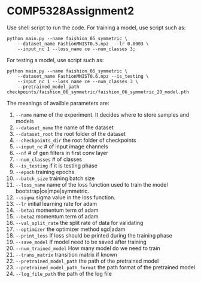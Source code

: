 # COMP5328Assignment2

 
Use shell script to run the code.
For training a model, use script such as:

```
python main.py --name faishion_05_symmetric \
    --dataset_name FashionMNIST0.5.npz  --lr 0.0003 \
    --input_nc 1 --loss_name ce --num_classes 3;
```

For testing a model, use script such as:
```
python main.py --name faishion_06_symmetric \
    --dataset_name FashionMNIST0.6.npz --is_testing \
    --input_nc 1 --loss_name ce --num_classes 3 \
    --pretrained_model_path checkpoints/faishion_06_symmetric/faishion_06_symmetric_20_model.pth
```

The meanings of availble parameters are:
1. `--name` name of the experiment. It decides where to store samples and models
2. `--dataset_name` the name of the dataset
3. `--dataset_root` the root folder of the dataset
4. `--checkpoints_dir` the root folder of checkpoints
5. `--input_nc` # of input image channels
6. `--nf` # of gen filters in first conv layer
7. `--num_classes` # of classes
8. `--is_testing` if it is testing phase
9. `--epoch` training epochs
10. `--batch_size` training batch size
11. `--loss_name` name of the loss function used to train the model bootstrap|ce|mpe|symmetric.
12. `--sigma` sigma value in the loss function.
13. `--lr` initial learning rate for adam
14. `--beta1` momentum term of adam
15. `--beta2` momentum term of adam
16. `--val_split_rate` the split rate of data for validating
17. `--optimizer` the optimizer method sgd|adam
18. `--print_loss` If loss should be printed during the training phase
19. `--save_model` If model need to be saved after training
20. `--num_trained_model` How many model do we need to train
21. `--trans_matrix` transition matrix if known
22. `--pretrained_model_path` the path of the pretrained model 
23. `--pretrained_model_path_format` the path format of the pretrained model 
24. `--log_file_path` the path of the log file

